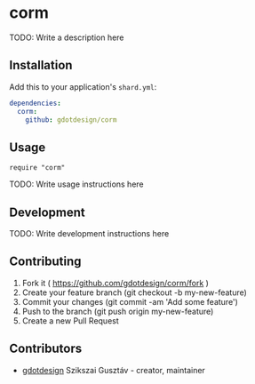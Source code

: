 # corm

TODO: Write a description here

## Installation


Add this to your application's `shard.yml`:

```yaml
dependencies:
  corm:
    github: gdotdesign/corm
```


## Usage


```crystal
require "corm"
```


TODO: Write usage instructions here

## Development

TODO: Write development instructions here

## Contributing

1. Fork it ( https://github.com/gdotdesign/corm/fork )
2. Create your feature branch (git checkout -b my-new-feature)
3. Commit your changes (git commit -am 'Add some feature')
4. Push to the branch (git push origin my-new-feature)
5. Create a new Pull Request

## Contributors

- [gdotdesign](https://github.com/gdotdesign) Szikszai Gusztáv - creator, maintainer
